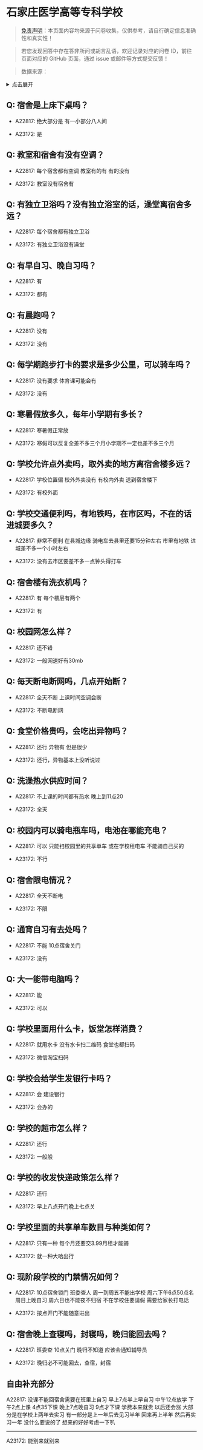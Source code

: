 # 石家庄医学高等专科学校

> [免责声明](https://colleges.chat/#_3)：本页面内容均来源于问卷收集，仅供参考，请自行确定信息准确性和真实性！

> 若您发现回答中存在答非所问或胡言乱语，欢迎记录对应的问卷 ID，前往页面对应的 GitHub 页面，通过 issue 或邮件等方式提交反馈！

> 数据来源：

<details><summary>点击展开</summary>
<ul>
<li>A22817: 匿名 (2024 年 06 月)</li>
<li>A23172: 匿名 (2024 年 06 月)</li>
</ul>
</details>

## Q: 宿舍是上床下桌吗？

- A22817: 绝大部分是 有一小部分八人间

- A23172: 是

## Q: 教室和宿舍有没有空调？

- A22817: 每个宿舍都有空调 教室有的有 有的没有

- A23172: 教室没有宿舍有

## Q: 有独立卫浴吗？没有独立浴室的话，澡堂离宿舍多远？

- A22817: 每个宿舍都有独立卫浴

- A23172: 有独立卫浴没有澡堂

## Q: 有早自习、晚自习吗？

- A22817: 有

- A23172: 都有

## Q: 有晨跑吗？

- A22817: 没有

- A23172: 没有

## Q: 每学期跑步打卡的要求是多少公里，可以骑车吗？

- A22817: 没有要求 体育课可能会有

- A23172: 没有

## Q: 寒暑假放多久，每年小学期有多长？

- A22817: 寒暑假正常放

- A23172: 寒假可以反复全差不多三个月小学期不一定也差不多三个月

## Q: 学校允许点外卖吗，取外卖的地方离宿舍楼多远？

- A22817: 学校位置偏 校外外卖没有 有校内外卖 送到宿舍楼下

- A23172: 有校外面

## Q: 学校交通便利吗，有地铁吗，在市区吗，不在的话进城要多久？

- A22817: 非常不便利 在县城边缘 骑电车去县里还要15分钟左右 市里有地铁 进城差不多一个小时左右

- A23172: 没有去市区要差不多一点钟头得打车

## Q: 宿舍楼有洗衣机吗？

- A22817: 有 每个楼层有两个

- A23172: 有

## Q: 校园网怎么样？

- A22817: 还不错

- A23172: 一般网速好有30mb

## Q: 每天断电断网吗，几点开始断？

- A22817: 全天不断 上课时间空调会断

- A23172: 不断电断网

## Q: 食堂价格贵吗，会吃出异物吗？

- A22817: 还行 异物有 但是很少

- A23172: 还行，异物基本上没听说过

## Q: 洗澡热水供应时间？

- A22817: 不上课的时间都有热水 晚上到11点20

- A23172: 全天

## Q: 校园内可以骑电瓶车吗，电池在哪能充电？

- A22817: 可以 只能扫校园里的共享单车 或在学校租电车 不能骑自己买的

- A23172: 不行

## Q: 宿舍限电情况？

- A22817: 全天不断电

- A23172: 不限

## Q: 通宵自习有去处吗？

- A22817: 不能 10点宿舍关门

- A23172: 没有

## Q: 大一能带电脑吗？

- A22817: 能

- A23172: 可以

## Q: 学校里面用什么卡，饭堂怎样消费？

- A22817: 就用水卡 没有水卡扫二维码 食堂也都扫码

- A23172: 微信淘宝扫码

## Q: 学校会给学生发银行卡吗？

- A22817: 会 建设银行

- A23172: 会办的

## Q: 学校的超市怎么样？

- A22817: 还行

- A23172: 一般般

## Q: 学校的收发快递政策怎么样？

- A22817: 还行

- A23172: 早上八点开门晚上七点关

## Q: 学校里面的共享单车数目与种类如何？

- A22817: 只有一种 每个月还要交3.99月租才能骑

- A23172: 就一种大哈出行

## Q: 现阶段学校的门禁情况如何？

- A22817: 10点宿舍锁门 班委查人 周一到周五不能出学校 周六下午6点50点名 周日上晚自习 周六日也不能夜不归宿 不在学校住要请假 需要给家长打电话

- A23172: 按点开门不能随意进出

## Q: 宿舍晚上查寝吗，封寝吗，晚归能回去吗？

- A22817: 班委查  10点关门 晚归不知道 应该会通知辅导员

- A23172: 晚归必不可能回去，查宿，封宿

## 自由补充部分

A22817: 没课不能回宿舍需要在班里上自习 早上7点半上早自习 中午12点放学 下午2点上课 4点35下课 晚上7点晚自习 9点才下课 学费本来就贵 以后还会涨 大部分是在学校上两年去实习 有一部分是上一年后去见习半年 回来再上半年 然后再实习一年 没什么要说的了 想来的好好考虑一下叭

***

A23172: 能别来就别来